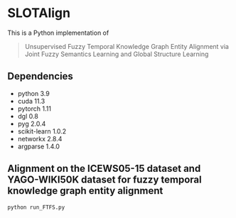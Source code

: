 # SLOTAlign

This is a Python implementation of 

> Unsupervised Fuzzy Temporal Knowledge Graph Entity Alignment via Joint Fuzzy Semantics Learning and Global Structure Learning 



Dependencies
--------------------------------
- python 3.9
- cuda 11.3
- pytorch 1.11
- dgl 0.8
- pyg 2.0.4
- scikit-learn 1.0.2
- networkx 2.8.4
- argparse 1.4.0


Alignment on the ICEWS05-15 dataset and  YAGO-WIKI50K dataset for fuzzy temporal knowledge graph entity alignment
--------------------------------------------------------------------

```
python run_FTFS.py
```